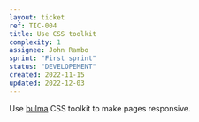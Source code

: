 ```yaml
---
layout: ticket
ref: TIC-004
title: Use CSS toolkit
complexity: 1
assignee: John Rambo
sprint: "First sprint"
status: "DEVELOPEMENT"
created: 2022-11-15
updated: 2022-12-03
---
```

Use [bulma](https://bulma.io) CSS toolkit to make pages responsive.
